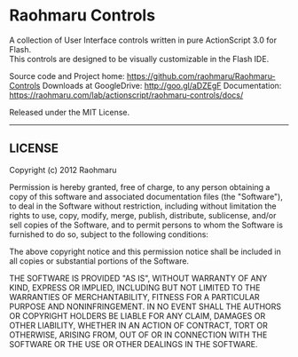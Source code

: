Raohmaru Controls
=================

A collection of User Interface controls written in pure ActionScript 3.0 for Flash.<br>
This controls are designed to be visually customizable in the Flash IDE.

Source code and Project home: <https://github.com/raohmaru/Raohmaru-Controls>
Downloads at GoogleDrive: <http://goo.gl/aDZEgF>
Documentation: <https://raohmaru.com/lab/actionscript/raohmaru-controls/docs/>

Released under the MIT License.

---------------------------------------

LICENSE
-------

Copyright (c) 2012 Raohmaru

Permission is hereby granted, free of charge, to any person obtaining
a copy of this software and associated documentation files (the "Software"),
to deal in the Software without restriction, including without limitation
the rights to use, copy, modify, merge, publish, distribute, sublicense,
and/or sell copies of the Software, and to permit persons to whom the
Software is furnished to do so, subject to the following conditions:

The above copyright notice and this permission notice shall be included
in all copies or substantial portions of the Software.

THE SOFTWARE IS PROVIDED "AS IS", WITHOUT WARRANTY OF ANY KIND, EXPRESS
OR IMPLIED, INCLUDING BUT NOT LIMITED TO THE WARRANTIES OF MERCHANTABILITY,
FITNESS FOR A PARTICULAR PURPOSE AND NONINFRINGEMENT. IN NO EVENT SHALL
THE AUTHORS OR COPYRIGHT HOLDERS BE LIABLE FOR ANY CLAIM, DAMAGES OR OTHER
LIABILITY, WHETHER IN AN ACTION OF CONTRACT, TORT OR OTHERWISE, ARISING
FROM, OUT OF OR IN CONNECTION WITH THE SOFTWARE OR THE USE OR OTHER DEALINGS
IN THE SOFTWARE.
